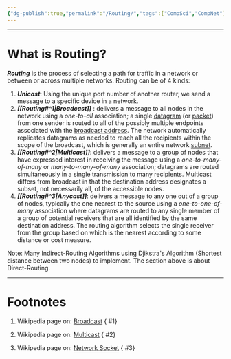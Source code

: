 ```yaml
---
{"dg-publish":true,"permalink":"/Routing/","tags":["CompSci","CompNet"]}
---
```



---
# What is Routing?
***Routing*** is the process of selecting a path for traffic in a network or between or across multiple networks.
Routing can be of 4 kinds:
1. ***Unicast***: Using the unique port number of another router, we send a message to a specific device in a network.
2. ***[[Routing#^1\|Broadcast]]*** : delivers a message to all nodes in the network using a _one-to-all_ association; a single [datagram](https://en.wikipedia.org/wiki/Datagram "Datagram") (or [packet](https://en.wikipedia.org/wiki/Packet_(information_technology) "Packet (information technology)")) from one sender is routed to all of the possibly multiple endpoints associated with the [broadcast address](https://en.wikipedia.org/wiki/Broadcast_address "Broadcast address"). The network automatically replicates datagrams as needed to reach all the recipients within the scope of the broadcast, which is generally an entire network [subnet](https://en.wikipedia.org/wiki/Subnetwork "Subnetwork").
3. ***[[Routing#^2\|Multicast]]***: delivers a message to a group of nodes that have expressed interest in receiving the message using a _one-to-many-of-many_ or _many-to-many-of-many_ association; datagrams are routed simultaneously in a single transmission to many recipients. Multicast differs from broadcast in that the destination address designates a subset, not necessarily all, of the accessible nodes.
4. ***[[Routing#^3\|Anycast]]***: delivers a message to any one out of a group of nodes, typically the one nearest to the source using a *one-to-one-of-many* association where datagrams are routed to any single member of a group of potential receivers that are all identified by the same destination address. The routing algorithm selects the single receiver from the group based on which is the nearest according to some distance or cost measure.

Note: Many Indirect-Routing Algorithms using Djikstra's Algorithm (Shortest distance between two nodes) to implement. The section above is about Direct-Routing. 




---
# Footnotes
1. Wikipedia page on: [Broadcast](https://en.wikipedia.org/wiki/Broadcasting_(networking))
{ #1}

2. Wikipedia page on: [Multicast](https://en.wikipedia.org/wiki/Multicast "Multicast")
{ #2}

3. Wikipedia page on: [Network Socket](https://en.wikipedia.org/wiki/Network_socket)
{ #3}
